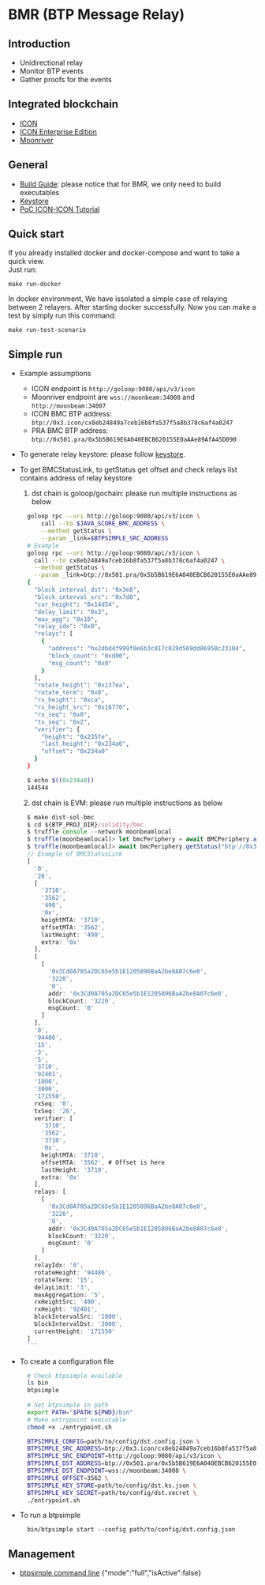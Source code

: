 # BMR (BTP Message Relay)

## Introduction

* Unidirectional relay
* Monitor BTP events  
* Gather proofs for the events

## Integrated blockchain
* [ICON](icon.md)
* [ICON Enterprise Edition](iconee.md)
* [Moonriver](moonriver.md)

## General
* [Build Guide](build.md): please notice that for BMR, we only need to build executables
* [Keystore](keystore.md)
* [PoC ICON-ICON Tutorial](tutorial.md)

## Quick start

If you already installed docker and docker-compose and want to take a quick view.   
Just run:
```
make run-docker
```

In docker environment, We have issolated a simple case of relaying between 2 relayers.
After starting docker successfully. Now you can make a test by simply run this command:
```
make run-test-scenario
```

## Simple run

* Example assumptions
  * ICON endpoint is `http://goloop:9080/api/v3/icon`
  * Moonriver endpoint are `wss://moonbeam:34008` and `http://moonbeam:34007`
  * ICON BMC BTP address: `btp://0x3.icon/cx8eb24849a7ceb16b8fa537f5a8b378c6af4a0247`
  * PRA BMC BTP address: `btp://0x501.pra/0x5b5B619E6A040EBCB620155E0aAAe89AfA45D090`

* To generate relay keystore: please follow [keystore](keystore.md).
* To get BMCStatusLink, to getStatus get offset and check relays list contains address of relay keystore
  1. dst chain is goloop/gochain: please run multiple instructions as below
    ```bash
      goloop rpc --uri http://goloop:9080/api/v3/icon \
          call --to $JAVA_SCORE_BMC_ADDRESS \
          --method getStatus \
          --param _link=$BTPSIMPLE_SRC_ADDRESS
      # Example
      goloop rpc --uri http://goloop:9080/api/v3/icon \
        call --to cx8eb24849a7ceb16b8fa537f5a8b378c6af4a0247 \
        --method getStatus \
        --param _link=btp://0x501.pra/0x5b5B619E6A040EBCB620155E0aAAe89AfA45D090
      {
        "block_interval_dst": "0x3e8",
        "block_interval_src": "0x7d0",
        "cur_height": "0x14d54",
        "delay_limit": "0x3",
        "max_agg": "0x10",
        "relay_idx": "0x0",
        "relays": [
          {
            "address": "hx2dbd4f999f0e6b3c017c029d569dd86950c23104",
            "block_count": "0xd00",
            "msg_count": "0x0"
          }
        ],
        "rotate_height": "0x137ea",
        "rotate_term": "0x8",
        "rx_height": "0xca",
        "rx_height_src": "0x16770",
        "rx_seq": "0x0",
        "tx_seq": "0x2",
        "verifier": {
          "height": "0x235fe",
          "last_height": "0x234a0",
          "offset": "0x234a0"
        }
      }

      $ echo $((0x234a0))
      144544
    ```
  2. dst chain is EVM: please run multiple instructions as below
  
    ```javascript
      $ make dist-sol-bmc
      $ cd ${BTP_PROJ_DIR}/solidity/bmc
      $ truffle console --network moonbeamlocal
      $ truffle(moonbeamlocal)> let bmcPeriphery = await BMCPeriphery.at("0x5b5B619E6A040EBCB620155E0aAAe89AfA45D090")
      $ truffle(moonbeamlocal)> await bmcPeriphery.getStatus("btp://0x3.icon/cx8eb24849a7ceb16b8fa537f5a8b378c6af4a0247")
      // Example of BMCStatusLink
      [
        '0',
        '26',
        [
          '3710',
          '3562',
          '490',
          '0x',
          heightMTA: '3710',
          offsetMTA: '3562',
          lastHeight: '490',
          extra: '0x'
        ],
        [
          [
            '0x3Cd0A705a2DC65e5b1E1205896BaA2be8A07c6e0',
            '3220',
            '0',
            addr: '0x3Cd0A705a2DC65e5b1E1205896BaA2be8A07c6e0',
            blockCount: '3220',
            msgCount: '0'
          ]
        ],
        '0',
        '94486',
        '15',
        '3',
        '5',
        '3710',
        '92401',
        '1000',
        '3000',
        '171550',
        rxSeq: '0',
        txSeq: '26',
        verifier: [
          '3710',
          '3562',
          '3710',
          '0x',
          heightMTA: '3710',
          offsetMTA: '3562', # Offset is here
          lastHeight: '3710',
          extra: '0x'
        ],
        relays: [
          [
            '0x3Cd0A705a2DC65e5b1E1205896BaA2be8A07c6e0',
            '3220',
            '0',
            addr: '0x3Cd0A705a2DC65e5b1E1205896BaA2be8A07c6e0',
            blockCount: '3220',
            msgCount: '0'
          ]
        ],
        relayIdx: '0',
        rotateHeight: '94486',
        rotateTerm: '15',
        delayLimit: '3',
        maxAggregation: '5',
        rxHeightSrc: '490',
        rxHeight: '92401',
        blockIntervalSrc: '1000',
        blockIntervalDst: '3000',
        currentHeight: '171550'
      ]
      ```

* To create a configuration file
  ```bash
    # Check btpsimple available
    ls bin
    btpsimple
    
    # Set btpsimple in path
    export PATH="$PATH:${PWD}/bin"
    # Make entrypoint executable
    chmod +x ./entrypoint.sh

    BTPSIMPLE_CONFIG=path/to/config/dst.config.json \
    BTPSIMPLE_SRC_ADDRESS=btp://0x3.icon/cx8eb24849a7ceb16b8fa537f5a8b378c6af4a0247 \
    BTPSIMPLE_SRC_ENDPOINT=http://goloop:9080/api/v3/icon \
    BTPSIMPLE_DST_ADDRESS=btp://0x501.pra/0x5b5B619E6A040EBCB620155E0aAAe89AfA45D090 \
    BTPSIMPLE_DST_ENDPOINT=wss://moonbeam:34008 \
    BTPSIMPLE_OFFSET=3562 \
    BTPSIMPLE_KEY_STORE=path/to/config/dst.ks.json \
    BTPSIMPLE_KEY_SECRET=path/to/config/dst.secret \
    ./entrypoint.sh
  ```
* To run a btpsimple
  ```
    bin/btpsimple start --config path/to/config/dst.config.json
  ```
## Management
* [btpsimple command line](btpsimple_cli.md)
{"mode":"full","isActive":false}
